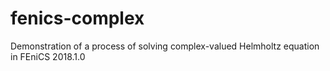 # fenics-complex
Demonstration of a process of solving complex-valued Helmholtz equation in FEniCS 2018.1.0
